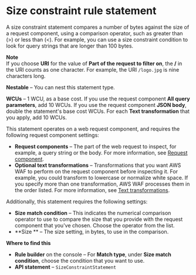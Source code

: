 # Size constraint rule statement<a name="waf-rule-statement-type-size-constraint-match"></a>

A size constraint statement compares a number of bytes against the size of a request component, using a comparison operator, such as greater than \(>\) or less than \(<\)\. For example, you can use a size constraint condition to look for query strings that are longer than 100 bytes\. 

**Note**  
If you choose **URI** for the value of **Part of the request to filter on**, the **/** in the URI counts as one character\. For example, the URI `/logo.jpg` is nine characters long\.

**Nestable** – You can nest this statement type\. 

**WCUs** – 1 WCU, as a base cost\. If you use the request component **All query parameters**, add 10 WCUs\. If you use the request component **JSON body**, double the statement's base cost WCUs\. For each **Text transformation** that you apply, add 10 WCUs\.

This statement operates on a web request component, and requires the following request component settings: 
+ **Request components** – The part of the web request to inspect, for example, a query string or the body\. For more information, see [Request component](waf-rule-statement-fields.md#waf-rule-statement-request-component)\.
+ **Optional text transformations** – Transformations that you want AWS WAF to perform on the request component before inspecting it\. For example, you could transform to lowercase or normalize white space\. If you specify more than one transformation, AWS WAF processes them in the order listed\. For more information, see [Text transformations](waf-rule-statement-fields.md#waf-rule-statement-transformation)\.

Additionally, this statement requires the following settings: 
+ **Size match condition** – This indicates the numerical comparison operator to use to compare the size that you provide with the request component that you've chosen\. Choose the operator from the list\.
+ **Size ** – The size setting, in bytes, to use in the comparison\. 

**Where to find this**
+ **Rule builder** on the console – For **Match type**, under **Size match condition**, choose the condition that you want to use\.
+ **API statement** – `SizeConstraintStatement`